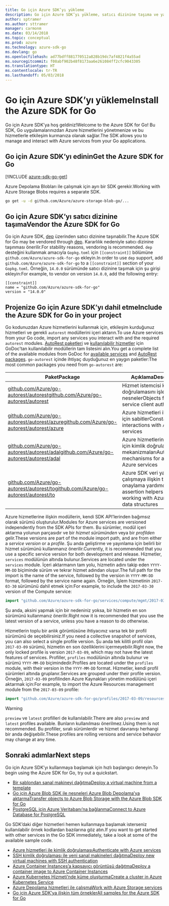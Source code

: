 ```yaml
---
title: Go için Azure SDK’yı yükleme
description: Go için Azure SDK’yı yükleme, satıcı dizinine taşıma ve yapılandırma.
author: sptramer
ms.author: sttramer
manager: carmonm
ms.date: 03/14/2018
ms.topic: conceptual
ms.prod: azure
ms.technology: azure-sdk-go
ms.devlang: go
ms.openlocfilehash: ad77bdff881770512a828b19dc7af4821f4a55ad
ms.sourcegitcommit: f08abf902b48f8173aa6e261084ff2cfc9043305
ms.translationtype: HT
ms.contentlocale: tr-TR
ms.lasthandoff: 05/03/2018
---
```

# <a name="install-the-azure-sdk-for-go"></a><span data-ttu-id="17120-103">Go için Azure SDK’yı yükleme</span><span class="sxs-lookup"><span data-stu-id="17120-103">Install the Azure SDK for Go</span></span>

<span data-ttu-id="17120-104">Go için Azure SDK’ya hoş geldiniz!</span><span class="sxs-lookup"><span data-stu-id="17120-104">Welcome to the Azure SDK for Go!</span></span> <span data-ttu-id="17120-105">Bu SDK, Go uygulamalarınızdan Azure hizmetlerini yönetmenize ve bu hizmetlerle etkileşim kurmanıza olanak sağlar.</span><span class="sxs-lookup"><span data-stu-id="17120-105">The SDK allows you to manage and interact with Azure services from your Go applications.</span></span>

## <a name="get-the-azure-sdk-for-go"></a><span data-ttu-id="17120-106">Go için Azure SDK’yı edinin</span><span class="sxs-lookup"><span data-stu-id="17120-106">Get the Azure SDK for Go</span></span>

[!INCLUDE [azure-sdk-go-get](includes/azure-sdk-go-get.md)]

<span data-ttu-id="17120-107">Azure Depolama Blobları ile çalışmak için ayrı bir SDK gerekir.</span><span class="sxs-lookup"><span data-stu-id="17120-107">Working with Azure Storage Blobs requires a separate SDK.</span></span>

```bash
go get -u -d github.com/Azure/azure-storage-blob-go/...
```

## <a name="vendor-the-azure-sdk-for-go"></a><span data-ttu-id="17120-108">Go için Azure SDK’yı satıcı dizinine taşıma</span><span class="sxs-lookup"><span data-stu-id="17120-108">Vendor the Azure SDK for Go</span></span>

<span data-ttu-id="17120-109">Go için Azure SDK, [dep](https://github.com/golang/dep) üzerinden satıcı dizinine taşınabilir.</span><span class="sxs-lookup"><span data-stu-id="17120-109">The Azure SDK for Go may be vendored through [dep](https://github.com/golang/dep).</span></span> <span data-ttu-id="17120-110">Kararlılık nedeniyle satıcı dizinine taşınması önerilir.</span><span class="sxs-lookup"><span data-stu-id="17120-110">For stability reasons, vendoring is recommended.</span></span> <span data-ttu-id="17120-111">`dep` desteğini kullanmak amacıyla `Gopkg.toml` için `[[constraint]]` bölümüne `github.com/Azure/azure-sdk-for-go` ekleyin.</span><span class="sxs-lookup"><span data-stu-id="17120-111">In order to use `dep` support, add `github.com/Azure/azure-sdk-for-go` to a `[[constraint]]` section of your `Gopkg.toml`.</span></span> <span data-ttu-id="17120-112">Örneğin, `14.0.0` sürümünde satıcı dizinine taşımak için şu girişi ekleyin:</span><span class="sxs-lookup"><span data-stu-id="17120-112">For example, to vendor on version `14.0.0`, add the following entry:</span></span>

```
[[constraint]]
name = "github.com/Azure/azure-sdk-for-go"
version = "14.0.0"
```

## <a name="include-the-azure-sdk-for-go-in-your-project"></a><span data-ttu-id="17120-113">Projenize Go için Azure SDK’yı dahil etme</span><span class="sxs-lookup"><span data-stu-id="17120-113">Include the Azure SDK for Go in your project</span></span>

<span data-ttu-id="17120-114">Go kodunuzdan Azure hizmetlerini kullanmak için, etkileşim kurduğunuz hizmetleri ve gerekli `autorest` modüllerini içeri aktarın.</span><span class="sxs-lookup"><span data-stu-id="17120-114">To use Azure services from your Go code, import any services you interact with and the required `autorest` modules.</span></span>
<span data-ttu-id="17120-115">[AutoRest paketleri](https://godoc.org/github.com/Azure/go-autorest) ve [kullanılabilir hizmetler](https://godoc.org/github.com/Azure/azure-sdk-for-go) için GoDoc’tan kullanılabilir modüllerin tam listesini alın.</span><span class="sxs-lookup"><span data-stu-id="17120-115">You get a complete list of the available modules from GoDoc for [available services](https://godoc.org/github.com/Azure/azure-sdk-for-go) and [AutoRest packages](https://godoc.org/github.com/Azure/go-autorest).</span></span> <span data-ttu-id="17120-116">`go-autorest` içinde ihtiyaç duyduğunuz en yaygın paketler:</span><span class="sxs-lookup"><span data-stu-id="17120-116">The most common packages you need from `go-autorest` are:</span></span>

| <span data-ttu-id="17120-117">Paket</span><span class="sxs-lookup"><span data-stu-id="17120-117">Package</span></span> | <span data-ttu-id="17120-118">Açıklama</span><span class="sxs-lookup"><span data-stu-id="17120-118">Description</span></span> |
|---------|-------------|
| <span data-ttu-id="17120-119">[github.com/Azure/go-autorest/autorest][autorest]</span><span class="sxs-lookup"><span data-stu-id="17120-119">[github.com/Azure/go-autorest/autorest][autorest]</span></span> | <span data-ttu-id="17120-120">Hizmet istemcisi kimlik doğrulamasını işlemek için nesneler</span><span class="sxs-lookup"><span data-stu-id="17120-120">Objects for handling service client authentication</span></span> |
| <span data-ttu-id="17120-121">[github.com/Azure/go-autorest/autorest/azure][autorest/azure]</span><span class="sxs-lookup"><span data-stu-id="17120-121">[github.com/Azure/go-autorest/autorest/azure][autorest/azure]</span></span> | <span data-ttu-id="17120-122">Azure hizmetleri ile etkileşim için sabitler</span><span class="sxs-lookup"><span data-stu-id="17120-122">Constants for interactions with Azure services</span></span> |
| <span data-ttu-id="17120-123">[github.com/Azure/go-autorest/autorest/adal][autorest/adal]</span><span class="sxs-lookup"><span data-stu-id="17120-123">[github.com/Azure/go-autorest/autorest/adal][autorest/adal]</span></span> | <span data-ttu-id="17120-124">Azure hizmetlerine erişmek için kimlik doğrulaması mekanizmaları</span><span class="sxs-lookup"><span data-stu-id="17120-124">Authentication mechanisms for accessing Azure services</span></span> |
| <span data-ttu-id="17120-125">[github.com/Azure/go-autorest/autorest/to][autorest/to]</span><span class="sxs-lookup"><span data-stu-id="17120-125">[github.com/Azure/go-autorest/autorest/to][autorest/to]</span></span> | <span data-ttu-id="17120-126">Azure SDK veri yapıları ile çalışmaya ilişkin tür onaylama yardımcıları</span><span class="sxs-lookup"><span data-stu-id="17120-126">Type assertion helpers for working with Azure SDK data structures</span></span> |

[autorest]: https://godoc.org/github.com/Azure/go-autorest/autorest
[autorest/azure]: https://godoc.org/github.com/Azure/go-autorest/autorest/azure
[autorest/adal]: https://godoc.org/github.com/Azure/go-autorest/autorest/adal
[autorest/to]: https://godoc.org/github.com/Azure/go-autorest/autorest/to

<span data-ttu-id="17120-127">Azure hizmetlerine ilişkin modüllerin, kendi SDK API’lerinden bağımsız olarak sürümü oluşturulur.</span><span class="sxs-lookup"><span data-stu-id="17120-127">Modules for Azure services are versioned independently from the SDK APIs for them.</span></span> <span data-ttu-id="17120-128">Bu sürümler, modül içeri aktarma yolunun parçasıdır ve bir _hizmet sürümünden_ veya bir _profilden_ gelir.</span><span class="sxs-lookup"><span data-stu-id="17120-128">These versions are part of the module import path, and are from either a _service version_ or a _profile_.</span></span> <span data-ttu-id="17120-129">Şu anda geliştirme ve yayınlama için belirli bir hizmet sürümünü kullanmanız önerilir.</span><span class="sxs-lookup"><span data-stu-id="17120-129">Currently, it is recommended that you use a specific service version for both development and release.</span></span> <span data-ttu-id="17120-130">Hizmetler, `services` modülünün altında bulunur.</span><span class="sxs-lookup"><span data-stu-id="17120-130">Services are located under the `services` module.</span></span> <span data-ttu-id="17120-131">İçeri aktarmanın tam yolu, hizmetin adını takip eden `YYYY-MM-DD` biçiminde sürüm ve tekrar hizmet adından oluşur.</span><span class="sxs-lookup"><span data-stu-id="17120-131">The full path for the import is the name of the service, followed by the version in `YYYY-MM-DD` format, followed by the service name again.</span></span> <span data-ttu-id="17120-132">Örneğin, İşlem hizmetinin `2017-03-30` sürümünü dahil etmek için:</span><span class="sxs-lookup"><span data-stu-id="17120-132">For example, to include the `2017-03-30` version of the Compute service:</span></span>

```go
import "github.com/Azure/azure-sdk-for-go/services/compute/mgmt/2017-03-30/compute"
```

<span data-ttu-id="17120-133">Şu anda, aksini yapmak için bir nedeniniz yoksa, bir hizmetin en son sürümünü kullanmanız önerilir.</span><span class="sxs-lookup"><span data-stu-id="17120-133">Right now it is recommended that you use the latest version of a service, unless you have a reason to do otherwise.</span></span>

<span data-ttu-id="17120-134">Hizmetlerin toplu bir anlık görüntüsüne ihtiyacınız varsa tek bir profil sürümünü de seçebilirsiniz.</span><span class="sxs-lookup"><span data-stu-id="17120-134">If you need a collective snapshot of services, you can also select a single profile version.</span></span> <span data-ttu-id="17120-135">Şu anda tek kilitli profil olan `2017-03-09` sürümü, hizmetin en son özelliklerini içermeyebilir.</span><span class="sxs-lookup"><span data-stu-id="17120-135">Right now, the only locked profile is version `2017-03-09`, which may not have the latest features of services.</span></span> <span data-ttu-id="17120-136">Profiller, `profiles` modülünün altında bulunur ve sürümü `YYYY-MM-DD` biçimindedir.</span><span class="sxs-lookup"><span data-stu-id="17120-136">Profiles are located under the `profiles` module, with their version in the `YYYY-MM-DD` format.</span></span> <span data-ttu-id="17120-137">Hizmetler, kendi profil sürümleri altında gruplanır.</span><span class="sxs-lookup"><span data-stu-id="17120-137">Services are grouped under their profile version.</span></span> <span data-ttu-id="17120-138">Örneğin, `2017-03-09` profilinden Azure Kaynakları yönetim modülünü içeri aktarmak için:</span><span class="sxs-lookup"><span data-stu-id="17120-138">For example, to import the Azure Resources management module from the `2017-03-09` profile:</span></span>

```go
import "github.com/Azure/azure-sdk-for-go/profiles/2017-03-09/resources/mgmt/resources"
```

> [!WARNING]
> <span data-ttu-id="17120-139">`preview` ve `latest` profilleri de kullanılabilir.</span><span class="sxs-lookup"><span data-stu-id="17120-139">There are also `preview` and `latest` profiles available.</span></span> <span data-ttu-id="17120-140">Bunların kullanılması önerilmez.</span><span class="sxs-lookup"><span data-stu-id="17120-140">Using them is not recommended.</span></span> <span data-ttu-id="17120-141">Bu profiller, sıralı sürümlerdir ve hizmet davranışı herhangi bir anda değişebilir.</span><span class="sxs-lookup"><span data-stu-id="17120-141">These profiles are rolling versions and service behavior may change at any time.</span></span>

## <a name="next-steps"></a><span data-ttu-id="17120-142">Sonraki adımlar</span><span class="sxs-lookup"><span data-stu-id="17120-142">Next steps</span></span>

<span data-ttu-id="17120-143">Go için Azure SDK’yı kullanmaya başlamak için hızlı başlangıcı deneyin.</span><span class="sxs-lookup"><span data-stu-id="17120-143">To begin using the Azure SDK for Go, try out a quickstart.</span></span>

* [<span data-ttu-id="17120-144">Bir şablondan sanal makineyi dağıtma</span><span class="sxs-lookup"><span data-stu-id="17120-144">Deploy a virtual machine from a template</span></span>](azure-sdk-go-qs-vm.md)
* [<span data-ttu-id="17120-145">Go için Azure Blob SDK ile nesneleri Azure Blob Depolama’ya aktarma</span><span class="sxs-lookup"><span data-stu-id="17120-145">Transfer objects to Azure Blob Storage with the Azure Blob SDK for Go</span></span>](/azure/storage/blobs/storage-quickstart-blobs-go?toc=%2fgo%2fazure%2ftoc.json)
* [<span data-ttu-id="17120-146">PostgreSQL için Azure Veritabanı’na bağlanma</span><span class="sxs-lookup"><span data-stu-id="17120-146">Connect to Azure Database for PostgreSQL</span></span>](/azure/postgresql/connect-go?toc=%2fgo%2fazure%2ftoc.json)

<span data-ttu-id="17120-147">Go SDK’daki diğer hizmetleri hemen kullanmaya başlamak isterseniz kullanılabilir örnek kodlardan bazılarına göz atın.</span><span class="sxs-lookup"><span data-stu-id="17120-147">If you want to get started with other services in the Go SDK immediately, take a look at some of the available sample code.</span></span>

* [<span data-ttu-id="17120-148">Azure hizmetleri ile kimlik doğrulaması</span><span class="sxs-lookup"><span data-stu-id="17120-148">Authenticate with Azure services</span></span>](https://github.com/Azure-Samples/azure-sdk-for-go-samples/tree/master/iam)
* [<span data-ttu-id="17120-149">SSH kimlik doğrulaması ile yeni sanal makineleri dağıtma</span><span class="sxs-lookup"><span data-stu-id="17120-149">Deploy new virtual machines with SSH authentication</span></span>](https://github.com/Azure-Samples/azure-sdk-for-go-samples/tree/master/compute)
* [<span data-ttu-id="17120-150">Azure Container Instances’a kapsayıcı görüntüsü dağıtma</span><span class="sxs-lookup"><span data-stu-id="17120-150">Deploy a container image to Azure Container Instances</span></span>](https://github.com/Azure-Samples/azure-sdk-for-go-samples/tree/master/containerinstance)
* [<span data-ttu-id="17120-151">Azure Kubernetes Hizmeti’nde küme oluşturma</span><span class="sxs-lookup"><span data-stu-id="17120-151">Create a cluster in Azure Kubernetes Service</span></span>](https://github.com/Azure-Samples/azure-sdk-for-go-samples/tree/master/containerservice)
* [<span data-ttu-id="17120-152">Azure Depolama hizmetleri ile çalışma</span><span class="sxs-lookup"><span data-stu-id="17120-152">Work with Azure Storage services</span></span>](https://github.com/Azure-Samples/azure-sdk-for-go-samples/tree/master/storage)
* [<span data-ttu-id="17120-153">Go için Azure SDK’ya ilişkin tüm örnekler</span><span class="sxs-lookup"><span data-stu-id="17120-153">All samples for the Azure SDK for Go</span></span>](https://github.com/azure-samples/azure-sdk-for-go-samples)
